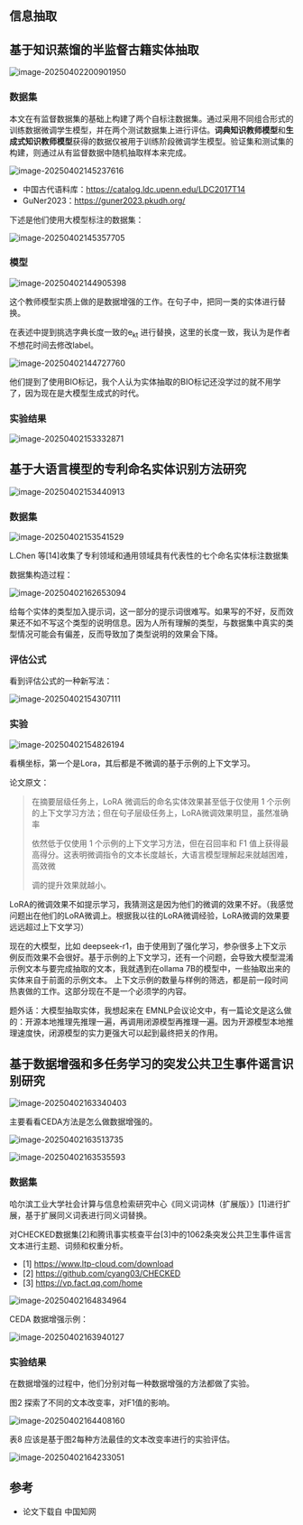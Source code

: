 ﻿## 信息抽取

## 基于知识蒸馏的半监督古籍实体抽取

![image-20250402200901950](https://img2023.cnblogs.com/blog/2589035/202504/2589035-20250402200949429-834358611.png)

### 数据集

本文在有监督数据集的基础上构建了两个自标注数据集。通过采用不同组合形式的训练数据微调学生模型，并在两个测试数据集上进行评估。**词典知识教师模型**和**生成式知识教师模型**获得的数据仅被用于训练阶段微调学生模型。验证集和测试集的构建，则通过从有监督数据中随机抽取样本来完成。

![image-20250402145237616](https://img2023.cnblogs.com/blog/2589035/202504/2589035-20250402200948814-567625104.png)

* 中国古代语料库：https://catalog.ldc.upenn.edu/LDC2017T14
* GuNer2023：https://guner2023.pkudh.org/



下述是他们使用大模型标注的数据集：

![image-20250402145357705](https://img2023.cnblogs.com/blog/2589035/202504/2589035-20250402200948369-166088560.png)

### 模型

![image-20250402144905398](https://img2023.cnblogs.com/blog/2589035/202504/2589035-20250402200947814-1929491476.png)

这个教师模型实质上做的是数据增强的工作。在句子中，把同一类的实体进行替换。

在表述中提到挑选字典长度一致的e<sub>kt</sub> 进行替换，这里的长度一致，我认为是作者不想花时间去修改label。





![image-20250402144727760](https://img2023.cnblogs.com/blog/2589035/202504/2589035-20250402200947347-1927127568.png)

他们提到了使用BIO标记，我个人认为实体抽取的BIO标记还没学过的就不用学了，因为现在是大模型生成式的时代。

### 实验结果

![image-20250402153332871](https://img2023.cnblogs.com/blog/2589035/202504/2589035-20250402200947003-406486858.png)



## 基于大语言模型的专利命名实体识别方法研究

![image-20250402153440913](https://img2023.cnblogs.com/blog/2589035/202504/2589035-20250402200946586-959874660.png)



### 数据集

![image-20250402153541529](https://img2023.cnblogs.com/blog/2589035/202504/2589035-20250402200946107-1818055391.png)



L.Chen 等[14]收集了专利领域和通用领域具有代表性的七个命名实体标注数据集

数据集构造过程：

![image-20250402162653094](https://img2023.cnblogs.com/blog/2589035/202504/2589035-20250402200945710-4778229.png)

给每个实体的类型加入提示词，这一部分的提示词很难写。如果写的不好，反而效果还不如不写这个类型的说明信息。因为人所有理解的类型，与数据集中真实的类型情况可能会有偏差，反而导致加了类型说明的效果会下降。



### 评估公式

看到评估公式的一种新写法：

![image-20250402154307111](https://img2023.cnblogs.com/blog/2589035/202504/2589035-20250402200945298-409767331.png)

### 实验

![image-20250402154826194](https://img2023.cnblogs.com/blog/2589035/202504/2589035-20250402200944859-472349906.png)

看横坐标，第一个是Lora，其后都是不微调的基于示例的上下文学习。

论文原文：

> 在摘要层级任务上，LoRA 微调后的命名实体效果甚至低于仅使用 1 个示例的上下文学习方法；但在句子层级任务上，LoRA微调效果明显，虽然准确率
>
> 依然低于仅使用 1 个示例的上下文学习方法，但在召回率和 F1 值上获得最高得分。这表明微调指令的文本长度越长，大语言模型理解起来就越困难，高效微
>
> 调的提升效果就越小。

LoRA的微调效果不如提示学习，我猜测这是因为他们的微调的效果不好。（我感觉问题出在他们的LoRA微调上。根据我以往的LoRA微调经验，LoRA微调的效果要远远超过上下文学习）

现在的大模型，比如 deepseek-r1，由于使用到了强化学习，参杂很多上下文示例反而效果不会很好。基于示例的上下文学习，还有一个问题，会导致大模型混淆示例文本与要完成抽取的文本，我就遇到在ollama 7B的模型中，一些抽取出来的实体来自于前面的示例文本。
上下文示例的数量与样例的筛选，都是前一段时间热衷做的工作。这部分现在不是一个必须学的内容。

题外话：大模型抽取实体，我想起来在 EMNLP会议论文中，有一篇论文是这么做的：开源本地推理先推理一遍，再调用闭源模型再推理一遍。因为开源模型本地推理速度快，闭源模型的实力更强大可以起到最终把关的作用。



## 基于数据增强和多任务学习的突发公共卫生事件谣言识别研究

![image-20250402163340403](https://img2023.cnblogs.com/blog/2589035/202504/2589035-20250402200944371-1505730591.png)

主要看看CEDA方法是怎么做数据增强的。

![image-20250402163513735](https://img2023.cnblogs.com/blog/2589035/202504/2589035-20250402200943899-1159292699.png)

![image-20250402163535593](https://img2023.cnblogs.com/blog/2589035/202504/2589035-20250402200943445-1334881772.png)



### 数据集

哈尔滨工业大学社会计算与信息检索研究中心《同义词词林（扩展版）》[1]进行扩展，基于扩展同义词表进行同义词替换。

对CHECKED数据集[2]和腾讯事实核查平台[3]中的1062条突发公共卫生事件谣言文本进行主题、词频和权重分析。

* [1] https://www.ltp-cloud.com/download
* [2] https://github.com/cyang03/CHECKED
* [3] https://vp.fact.qq.com/home

![image-20250402164834964](https://img2023.cnblogs.com/blog/2589035/202504/2589035-20250402200942988-107026410.png)

CEDA 数据增强示例：

![image-20250402163940127](https://img2023.cnblogs.com/blog/2589035/202504/2589035-20250402200942609-1867529816.png)

### 实验结果

在数据增强的过程中，他们分别对每一种数据增强的方法都做了实验。

图2 探索了不同的文本改变率，对F1值的影响。

![image-20250402164408160](https://img2023.cnblogs.com/blog/2589035/202504/2589035-20250402200942201-122224970.png)

表8 应该是基于图2每种方法最佳的文本改变率进行的实验评估。

![image-20250402164233051](https://img2023.cnblogs.com/blog/2589035/202504/2589035-20250402200941358-170320102.png)



## 参考

* 论文下载自 中国知网